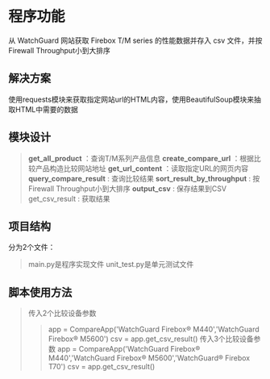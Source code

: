 程序功能
=========
从 WatchGuard 网站获取 Firebox T/M series 的性能数据并存入 csv 文件，并按Firewall Throughput小到大排序

解决方案
---------
使用requests模块来获取指定网站url的HTML内容，使用BeautifulSoup模块来抽取HTML中需要的数据

模块设计
---------
> __get_all_product__           ：查询T/M系列产品信息
> __create_compare_url__        ：根据比较产品构造比较网站地址
> __get_url_content__           ：读取指定URL的网页内容
> __query_compare_result__      : 查询比较结果
> __sort_result_by_throughput__ : 按Firewall Throughput小到大排序
> __output_csv__                : 保存结果到CSV
> get_csv_result                : 获取结果


项目结构
---------
分为2个文件：
>main.py是程序实现文件
>unit_test.py是单元测试文件

脚本使用方法
---------
>传入2个比较设备参数
>>app = CompareApp('WatchGuard Firebox® M440','WatchGuard Firebox® M5600')
>>csv = app.get_csv_result()
>传入3个比较设备参数
>>app = CompareApp('WatchGuard Firebox® M440','WatchGuard Firebox® M5600','WatchGuard® Firebox T70')
>>csv = app.get_csv_result()